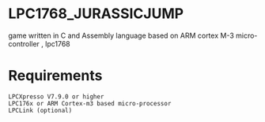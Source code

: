 # LPC1768_JURASSICJUMP
game written in C and Assembly language based on ARM cortex M-3 micro-controller , lpc1768
# Requirements
    LPCXpresso V7.9.0 or higher
    LPC176x or ARM Cortex-m3 based micro-processor 
    LPCLink (optional)

    

